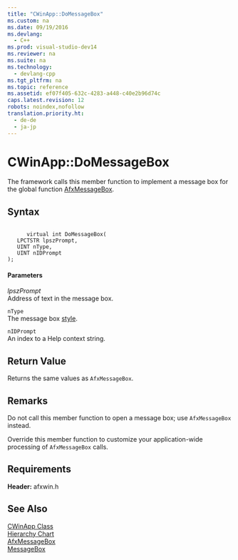 ```yaml
---
title: "CWinApp::DoMessageBox"
ms.custom: na
ms.date: 09/19/2016
ms.devlang: 
  - C++
ms.prod: visual-studio-dev14
ms.reviewer: na
ms.suite: na
ms.technology: 
  - devlang-cpp
ms.tgt_pltfrm: na
ms.topic: reference
ms.assetid: ef07f405-632c-4283-a448-c40e2b96d74c
caps.latest.revision: 12
robots: noindex,nofollow
translation.priority.ht: 
  - de-de
  - ja-jp
---
```

# CWinApp::DoMessageBox
The framework calls this member function to implement a message box for the global function [AfxMessageBox](../vs140/AfxMessageBox.md).  
  
## Syntax  
  
```  
  
      virtual int DoMessageBox(  
   LPCTSTR lpszPrompt,  
   UINT nType,  
   UINT nIDPrompt   
);  
```  
  
#### Parameters  
 *lpszPrompt*  
 Address of text in the message box.  
  
 `nType`  
 The message box [style](../vs140/Message-Box-Styles.md).  
  
 `nIDPrompt`  
 An index to a Help context string.  
  
## Return Value  
 Returns the same values as `AfxMessageBox`.  
  
## Remarks  
 Do not call this member function to open a message box; use `AfxMessageBox` instead.  
  
 Override this member function to customize your application-wide processing of `AfxMessageBox` calls.  
  
## Requirements  
 **Header:** afxwin.h  
  
## See Also  
 [CWinApp Class](../vs140/CWinApp-Class.md)   
 [Hierarchy Chart](../vs140/Hierarchy-Chart.md)   
 [AfxMessageBox](../vs140/AfxMessageBox.md)   
 [MessageBox](http://msdn.microsoft.com/library/windows/desktop/ms645505)